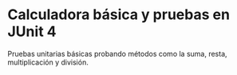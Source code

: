 # Calculadora básica y pruebas en JUnit 4

Pruebas unitarias básicas probando métodos como la suma, resta, multiplicación y división.
